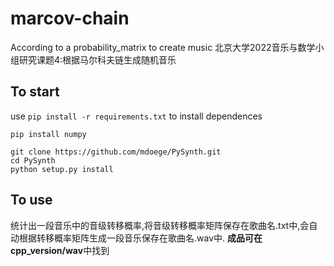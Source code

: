 # marcov-chain
According to a probability_matrix to create music
北京大学2022音乐与数学小组研究课题4:根据马尔科夫链生成随机音乐
## To start
use `pip install -r requirements.txt` to install dependences
```
pip install numpy

git clone https://github.com/mdoege/PySynth.git
cd PySynth
python setup.py install
```
## To use
统计出一段音乐中的音级转移概率,将音级转移概率矩阵保存在歌曲名.txt中,会自动根据转移概率矩阵生成一段音乐保存在歌曲名.wav中.
**成品可在cpp_version/wav**中找到

